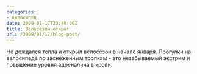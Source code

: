 ```yaml
---
categories:
- велосипед
date: 2009-01-17T23:40:00Z
title: Велосезон открыт
url: /2009/01/17/blog-post/
---
```


Не дождался тепла и открыл велосезон в начале января. Прогулки на велосипеде по заснеженным тропкам - это незабываемый экстрим и повышение уровня адреналина в крови.
